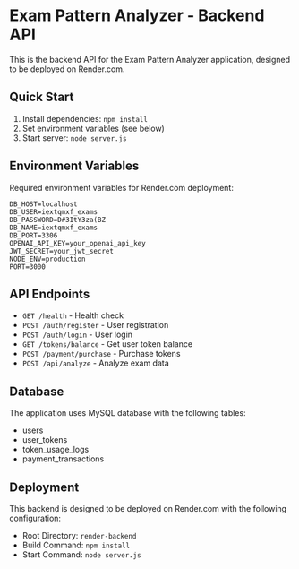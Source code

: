 # Exam Pattern Analyzer - Backend API

This is the backend API for the Exam Pattern Analyzer application, designed to be deployed on Render.com.

## Quick Start

1. Install dependencies: `npm install`
2. Set environment variables (see below)
3. Start server: `node server.js`

## Environment Variables

Required environment variables for Render.com deployment:

```env
DB_HOST=localhost
DB_USER=iextqmxf_exams
DB_PASSWORD=D#3ItY3za(BZ
DB_NAME=iextqmxf_exams
DB_PORT=3306
OPENAI_API_KEY=your_openai_api_key
JWT_SECRET=your_jwt_secret
NODE_ENV=production
PORT=3000
```

## API Endpoints

- `GET /health` - Health check
- `POST /auth/register` - User registration
- `POST /auth/login` - User login
- `GET /tokens/balance` - Get user token balance
- `POST /payment/purchase` - Purchase tokens
- `POST /api/analyze` - Analyze exam data

## Database

The application uses MySQL database with the following tables:
- users
- user_tokens
- token_usage_logs
- payment_transactions

## Deployment

This backend is designed to be deployed on Render.com with the following configuration:
- Root Directory: `render-backend`
- Build Command: `npm install`
- Start Command: `node server.js` 